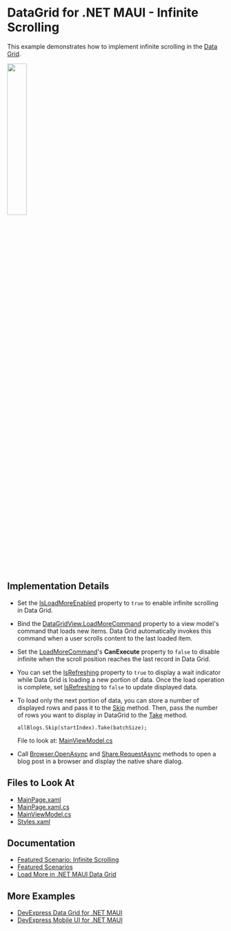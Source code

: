 <!-- default badges list -->
<!-- default badges end -->
# DataGrid for .NET MAUI - Infinite Scrolling

This example demonstrates how to implement infinite scrolling in the [Data Grid](https://docs.devexpress.com/MAUI/403255/data-grid/data-grid).

<img width="30%" src="https://user-images.githubusercontent.com/12169834/230103799-e52c384f-3efe-4428-b663-35756da1fe59.png"/>

## Implementation Details

* Set the [IsLoadMoreEnabled](https://docs.devexpress.com/MAUI/DevExpress.Maui.DataGrid.DataGridView.IsLoadMoreEnabled) property to `true` to enable infinite scrolling in Data Grid.
* Bind the [DataGridView.LoadMoreCommand](https://docs.devexpress.com/MAUI/DevExpress.Maui.DataGrid.DataGridView.LoadMoreCommand) property to a view model's command that loads new items. Data Grid automatically invokes this command when a user scrolls content to the last loaded item.
* Set the [LoadMoreCommand](https://docs.devexpress.com/MAUI/DevExpress.Maui.DataGrid.DataGridView.LoadMoreCommand)'s **CanExecute** property to `false` to disable infinite when the scroll position reaches the last record in Data Grid.
* You can set the [IsRefreshing](https://docs.devexpress.com/MAUI/DevExpress.Maui.DataGrid.DataGridView.IsRefreshing) property to `true` to display a wait indicator while Data Grid is loading a new portion of data. Once the load operation is complete, set [IsRefreshing](https://docs.devexpress.com/MAUI/DevExpress.Maui.DataGrid.DataGridView.IsRefreshing) to `false` to update displayed data.
* To load only the next portion of data, you can store a number of displayed rows and pass it to the [Skip](https://learn.microsoft.com/en-us/dotnet/api/system.linq.enumerable.skip) method. Then, pass the number of rows you want to display in DataGrid to the [Take](https://learn.microsoft.com/en-us/dotnet/api/system.linq.enumerable.take) method.
    ```
    allBlogs.Skip(startIndex).Take(batchSize);
    ```

    File to look at: [MainViewModel.cs](CS/MainViewModel.cs)

* Call [Browser.OpenAsync](https://learn.microsoft.com/en-us/dotnet/maui/platform-integration/appmodel/open-browser?view=net-maui-7.0&tabs=android#open-the-browser) and [Share.RequestAsync](https://learn.microsoft.com/en-us/dotnet/maui/platform-integration/data/share?view=net-maui-7.0&tabs=android#share-text-and-links) methods to open a blog post in a browser and display the native share dialog.


## Files to Look At

* [MainPage.xaml](CS/MainPage.xaml)
* [MainPage.xaml.cs](CS/MainPage.xaml.cs)
* [MainViewModel.cs](CS/MainViewModel.cs)
* [Styles.xaml](CS/Resources/Styles/Styles.xaml)

## Documentation

* [Featured Scenario: Infinite Scrolling](https://docs.devexpress.com/MAUI/404358)
* [Featured Scenarios](https://docs.devexpress.com/MAUI/404291)
* [Load More in .NET MAUI Data Grid](https://docs.devexpress.com/MAUI/403264/data-grid/load-more)

## More Examples

* [DevExpress Data Grid for .NET MAUI](https://github.com/DevExpress-Examples/maui-data-grid/)
* [DevExpress Mobile UI for .NET MAUI](https://github.com/DevExpress-Examples/maui-demo-app/)
